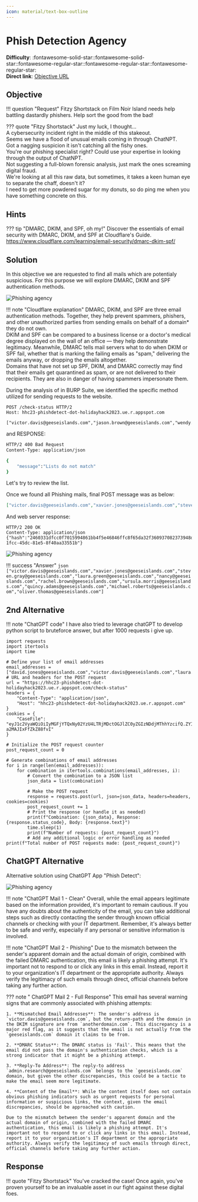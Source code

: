 ```yaml
---
icon: material/text-box-outline
---
```


# Phish Detection Agency

**Difficulty**: :fontawesome-solid-star::fontawesome-solid-star::fontawesome-regular-star::fontawesome-regular-star::fontawesome-regular-star:<br/>
**Direct link**: [Objective URL](https://hhc23-phishdetect-dot-holidayhack2023.ue.r.appspot.com/?&challenge=phishdetect)

## Objective

!!! question "Request"
    Fitzy Shortstack on Film Noir Island needs help battling dastardly phishers. Help sort the good from the bad!

??? quote "Fitzy Shortstack"
    Just my luck, I thought...<br/>
    A cybersecurity incident right in the middle of this stakeout.<br/>
    Seems we have a flood of unusual emails coming in through ChatNPT.<br/>
    Got a nagging suspicion it isn't catching all the fishy ones.<br/>
    You're our phishing specialist right? Could use your expertise in looking through the output of ChatNPT.<br/>
    Not suggesting a full-blown forensic analysis, just mark the ones screaming digital fraud.<br/>
    We're looking at all this raw data, but sometimes, it takes a keen human eye to separate the chaff, doesn't it?<br/>
    I need to get more powdered sugar for my donuts, so do ping me when you have something concrete on this.<br/>

## Hints

??? tip "DMARC, DKIM, and SPF, oh my!"
    Discover the essentials of email security with DMARC, DKIM, and SPF at Cloudflare's Guide.<br/>
    https://www.cloudflare.com/learning/email-security/dmarc-dkim-spf/



## Solution

In this objective we are requested to find all mails which are potentialy suspicious. For this purpose we will explore DMARC, DKIM and SPF authentication methods.

![Phishing agency](../img/objectives/o13/phishing1.png)

!!! note "Cloudflare explanation"
    DMARC, DKIM, and SPF are three email authentication methods. Together, they help prevent spammers, phishers, and other unauthorized parties from sending emails on behalf of a domain* they do not own.<br/>
    DKIM and SPF can be compared to a business license or a doctor's medical degree displayed on the wall of an office — they help demonstrate legitimacy.
    Meanwhile, DMARC tells mail servers what to do when DKIM or SPF fail, whether that is marking the failing emails as "spam," delivering the emails anyway, or dropping the emails altogether.<br/>
    Domains that have not set up SPF, DKIM, and DMARC correctly may find that their emails get quarantined as spam, or are not delivered to their recipients. They are also in danger of having spammers impersonate them.<br/>

During the analysis of in BURP Suite, we identified the specific method utilized for sending requests to the website.

```
POST /check-status HTTP/2
Host: hhc23-phishdetect-dot-holidayhack2023.ue.r.appspot.com

["victor.davis@geeseislands.com","jason.brown@geeseislands.com","wendy.mitchell@geeseislands.com","steven.clark@geeseislands.com","harry.potter@geeseislands.com","john.doe@geeseislands.com","uma.foster@geeseislands.com","steven.gray@geeseislands.com","patricia.johnson@geeseislands.com","laura.green@geeseislands.com","grace.lee@geeseislands.com","nancy@geeseislands.com","victor.harris@geeseislands.com","rachel.brown@geeseislands.com","karen.evans@geeseislands.com","ursula.morris@geeseislands.com","quincy.adams@geeseislands.com","isabella.martin@geeseislands.com","oliver.hill@geeseislands.com","nancy.wilson@geeseislands.com","michael.roberts@geeseislands.com","alice.smith@geeseislands.com","frank.harrison@geeseislands.com","xavier.edwards@geeseislands.com","oliver.thomas@geeseislands.com","emily.white@geeseislands.com","teresa.green@geeseislands.com"]
```

and RESPONSE:

```sh
HTTP/2 400 Bad Request
Content-Type: application/json

{
    "message":"Lists do not match"
}
```

Let's try to review the list.

Once we found all Phishing mails, final POST message was as below:

```json
["victor.davis@geeseislands.com","xavier.jones@geeseislands.com","steven.gray@geeseislands.com","laura.green@geeseislands.com","nancy@geeseislands.com","rachel.brown@geeseislands.com","ursula.morris@geeseislands.com","quincy.adams@geeseislands.com","michael.roberts@geeseislands.com","oliver.thomas@geeseislands.com"]
```

And web server response:

```
HTTP/2 200 OK
Content-Type: application/json
{"hash":"2460331dfcc0f7015994861bb4f5e46846ffc8f65da32f360937082373948d8a","resourceId":"ad424a52-1fcc-45dc-81e5-8f40aa33551b"}
```
![Phishing agency](../img/objectives/o13/success.png)

!!! success "Answer"
    ```json
    ["victor.davis@geeseislands.com","xavier.jones@geeseislands.com","steven.gray@geeseislands.com","laura.green@geeseislands.com","nancy@geeseislands.com","rachel.brown@geeseislands.com","ursula.morris@geeseislands.com","quincy.adams@geeseislands.com","michael.roberts@geeseislands.com","oliver.thomas@geeseislands.com"]
    ```

## 2nd Alternative

!!! note "ChatGPT code"
I have also tried to leverage chatGPT to develop python script to bruteforce answer, but after 1000 requests i give up.

```JS
import requests
import itertools
import time

# Define your list of email addresses
email_addresses = ["david.jones@geeseislands.com","victor.davis@geeseislands.com","laura.moore@geeseislands.com","quentin.adams@geeseislands.com"]
# URL and headers for the POST request
url = "https://hhc23-phishdetect-dot-holidayhack2023.ue.r.appspot.com/check-status"
headers = {
    "Content-Type": "application/json",
    "Host": "hhc23-phishdetect-dot-holidayhack2023.ue.r.appspot.com"
}
cookies = {
    "CaseFile": "eyJ1c2VyaWQiOiIyMGFjYTQxNy02YzU4LTRjMDctOGJlZC0yZGIzNDdjMThhYzcifQ.ZYISBg.q7sm93Whv-a2MAJIxFfZkZ88fvI"
}

# Initialize the POST request counter
post_request_count = 0

# Generate combinations of email addresses
for i in range(len(email_addresses)):
    for combination in itertools.combinations(email_addresses, i):
        # Convert the combination to a JSON list
        json_data = list(combination)

        # Make the POST request
        response = requests.post(url, json=json_data, headers=headers, cookies=cookies)
        post_request_count += 1
        # Print the response (or handle it as needed)
        print(f"Combination: {json_data}, Response: {response.status_code}, Body: {response.text}")
        time.sleep(1)
        print(f"Number of requests: {post_request_count}")
        # Add any additional logic or error handling as needed
print(f"Total number of POST requests made: {post_request_count}")
```
## ChatGPT Alternative

Alternative solution using ChatGPT App "Phish Detect":

![Phishing agency](../img/objectives/o13/phishdetect.png)

!!! note "ChatGPT Mail 1 - Clean"
    Overall, while the email appears legitimate based on the information provided, it's important to remain cautious. If you have any doubts about the authenticity of the email, you can take additional steps such as directly contacting the sender through known official channels or checking with your IT department. Remember, it's always better to be safe and verify, especially if any personal or sensitive information is involved.

!!! note "ChatGPT Mail 2 - Phishing"
    Due to the mismatch between the sender's apparent domain and the actual domain of origin, combined with the failed DMARC authentication, this email is likely a phishing attempt. It's important not to respond to or click any links in this email. Instead, report it to your organization's IT department or the appropriate authority. Always verify the legitimacy of such emails through direct, official channels before taking any further action.

??? note " ChatGPT Mail 2 - Full Response"
    This email has several warning signs that are commonly associated with phishing attempts:

    1. **Mismatched Email Addresses**: The sender's address is `victor.davis@geeseislands.com`, but the return-path and the domain in the DKIM signature are from `anotherdomain.com`. This discrepancy is a major red flag, as it suggests that the email is not actually from the `geeseislands.com` domain it claims to be from.

    2. **DMARC Status**: The DMARC status is 'Fail'. This means that the email did not pass the domain's authentication checks, which is a strong indicator that it might be a phishing attempt.

    3. **Reply-To Address**: The reply-to address `admin.research@geeseislands.com` belongs to the `geeseislands.com` domain, but given the other discrepancies, this could be a tactic to make the email seem more legitimate.

    4. **Content of the Email**: While the content itself does not contain obvious phishing indicators such as urgent requests for personal information or suspicious links, the context, given the email discrepancies, should be approached with caution.

    Due to the mismatch between the sender's apparent domain and the actual domain of origin, combined with the failed DMARC authentication, this email is likely a phishing attempt. It's important not to respond to or click any links in this email. Instead, report it to your organization's IT department or the appropriate authority. Always verify the legitimacy of such emails through direct, official channels before taking any further action.


## Response

!!! quote "Fitzy Shortstack"
    You've cracked the case! Once again, you've proven yourself to be an invaluable asset in our fight against these digital foes.
